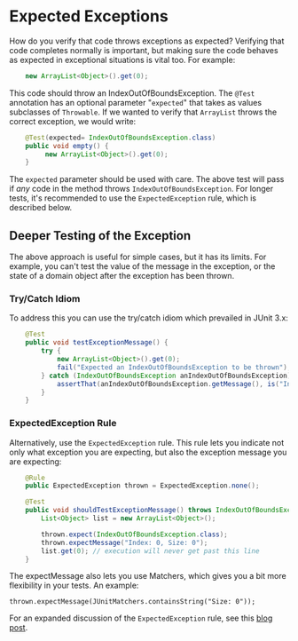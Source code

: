# Expected Exceptions

How do you verify that code throws exceptions as expected?
Verifying that code completes normally is important, but making sure the code behaves as expected in exceptional situations is vital too. For example:
```java
    new ArrayList<Object>().get(0);
```
This code should throw an IndexOutOfBoundsException. The `@Test` annotation has an optional parameter "`expected`" that takes as values subclasses of `Throwable`. If we wanted to verify that `ArrayList` throws the correct exception, we would write:
```java
    @Test(expected= IndexOutOfBoundsException.class) 
    public void empty() { 
         new ArrayList<Object>().get(0); 
    }
```
The `expected` parameter should be used with care. The above test will pass if *any* code in the method throws `IndexOutOfBoundsException`. For longer tests, it's recommended to use the `ExpectedException` rule, which is described below.

## Deeper Testing of the Exception
The above approach is useful for simple cases, but it has its limits. For example, you can't test the value of the message in the exception, or the state of a domain object after the exception has been thrown.  

### Try/Catch Idiom
To address this you can use the try/catch idiom which prevailed in JUnit 3.x:
```java
    @Test
    public void testExceptionMessage() {
        try {
            new ArrayList<Object>().get(0);
            fail("Expected an IndexOutOfBoundsException to be thrown");
        } catch (IndexOutOfBoundsException anIndexOutOfBoundsException) {
            assertThat(anIndexOutOfBoundsException.getMessage(), is("Index: 0, Size: 0"));
        }
    }
```
### ExpectedException Rule
Alternatively, use the `ExpectedException` rule. This rule lets you indicate not only what exception you are expecting, but also the exception message you are expecting:

```java    
    @Rule
    public ExpectedException thrown = ExpectedException.none();

    @Test
    public void shouldTestExceptionMessage() throws IndexOutOfBoundsException {
        List<Object> list = new ArrayList<Object>();

        thrown.expect(IndexOutOfBoundsException.class);
        thrown.expectMessage("Index: 0, Size: 0");
        list.get(0); // execution will never get past this line
    }
``` 
The expectMessage also lets you use Matchers, which gives you a bit more flexibility in your tests. An example:

`thrown.expectMessage(JUnitMatchers.containsString("Size: 0"));`


For an expanded discussion of the `ExpectedException` rule, see this [blog post](http://baddotrobot.com/blog/2012/03/27/expecting-exception-with-junit-rule/index.html).
